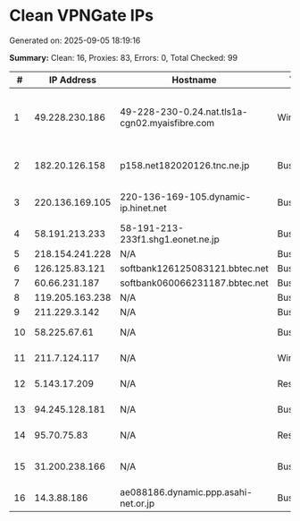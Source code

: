 # Clean VPNGate IPs
Generated on: 2025-09-05 18:19:16

**Summary:** Clean: 16, Proxies: 83, Errors: 0, Total Checked: 99

| # | IP Address | Hostname | Type | Country | Provider |
|---|------------|----------|------|---------|----------|
| 1 | 49.228.230.186 | 49-228-230-0.24.nat.tls1a-cgn02.myaisfibre.com | Wireless | TH | ADVANCED WIRELESS NETWORK COMPANY LIMITED |
| 2 | 182.20.126.158 | p158.net182020126.tnc.ne.jp | Business | JP | TOKAI Communications Corporation |
| 3 | 220.136.169.105 | 220-136-169-105.dynamic-ip.hinet.net | Business | TW | Chunghwa Telecom Co., Ltd. |
| 4 | 58.191.213.233 | 58-191-213-233f1.shg1.eonet.ne.jp | Business | JP | OPTAGE Inc. |
| 5 | 218.154.241.228 | N/A | Business | KR | Korea Telecom |
| 6 | 126.125.83.121 | softbank126125083121.bbtec.net | Business | JP | SoftBank Corp. |
| 7 | 60.66.231.187 | softbank060066231187.bbtec.net | Business | JP | SoftBank Corp. |
| 8 | 119.205.163.238 | N/A | Business | KR | Korea Telecom |
| 9 | 211.229.3.142 | N/A | Business | KR | Korea Telecom |
| 10 | 58.225.67.61 | N/A | Business | KR | SK Broadband Co Ltd |
| 11 | 211.7.124.117 | N/A | Wireless | JP | Rakuten Mobile, Inc. |
| 12 | 5.143.17.209 | N/A | Residential | RU | PJSC Rostelecom |
| 13 | 94.245.128.181 | N/A | Business | RU | PJSC Rostelecom |
| 14 | 95.70.75.83 | N/A | Residential | RU | PJSC Rostelecom |
| 15 | 31.200.238.166 | N/A | Business | RU | Natalia Sergeevna Filicheva |
| 16 | 14.3.88.186 | ae088186.dynamic.ppp.asahi-net.or.jp | Business | JP | Asahi Net |
